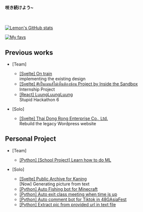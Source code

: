 <!-- # [Current Project] [Kaning Public Archive](https://fightforkaning.vercel.app/) -->
#### 咲き続けよう~
<br>

[![Lemon's GitHub stats](https://github-readme-stats.vercel.app/api?username=klemonade&count_private=true&show_icons=true&theme=tokyonight&custom_title=Lemon's)](https://github.com/anuraghazra/github-readme-stats)

[![My favs](https://github-readme-stats.vercel.app/api/top-langs/?username=klemonade&layout=compact&theme=tokyonight&hide=html,dart,css&custom_title=Favorites)](https://github.com/anuraghazra/github-readme-stats)


## Previous works
- [Team]
  - [[Svelte] On train](https://on-train.vercel.app/) <br>
  implementing the existing design
  - [[Svelte] #เป็นเมนส์ไม่เห็นต้องซ่อน Project by Inside the Sandbox](https://onperiod.iraconcept.com/) <br>
  Internship Project
  - [[React] LuungLuungLuung](https://luungluungluung.netlify.app/) <br>
  Stupid Hackathon 6 

- [Solo]
  - [[Svelte] Thai Dong Rong Enterprise Co., Ltd.](https://www.tdr.co.th/) <br>
  Rebuild the legacy Wordpress website


## Personal Project
- [Team]
  - [[Python] [School Project] Learn how to do ML](https://github.com/klemonade/ML-Project)

- [Solo]
  - [[Svelte] Public Archive for Kaning](https://fightforkaning.vercel.app/)<br>
  [Now] Generating picture from text
  - [[Python] Auto Fishing bot for Minecraft](https://github.com/klemonade/minecraft-auto-fishing)
  - [[Python] Auto exit class meeting when time is up](https://github.com/klemonade/exit-meeting)
  - [[Python] Auto comment bot for Tiktok in 48GAsiaFest](https://github.com/klemonade/stupid-comment-bot)
  - [[Python] Extract pic from provided url in text file](https://github.com/klemonade/pic-extractor)


<!--
**klemonade/klemonade** is a ✨ _special_ ✨ repository because its `README.md` (this file) appears on your GitHub profile.

Here are some ideas to get you started:

- 🔭 I’m currently working on ...
- 🌱 I’m currently learning ...
- 👯 I’m looking to collaborate on ...
- 🤔 I’m looking for help with ...
- 💬 Ask me about ...
- 📫 How to reach me: ...
- 😄 Pronouns: ...
- ⚡ Fun fact: ...
-->
